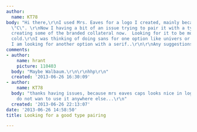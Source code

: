 ```yaml
---
author:
  name: KT78
body: "Hi there,\r\nI used Mrs. Eaves for a logo I created, mainly because of the
  \"C\". \r\nNow I having a bit of an issue trying to pair it with a typeface\r\n\r\nIm
  creating some of the branded collateral now.  Looking for it to be modern but not
  cold.\r\nI was thinking of doing sans for one option like univers or gotham.\r\nBut
  I am looking for another option with a serif..\r\n\r\nAny suggestions....\r\n\r\nThanks!!!"
comments:
- author:
    name: hrant
    picture: 110403
  body: "Maybe Walbaum.\r\n\r\nhhp\r\n"
  created: '2013-06-26 16:30:09'
- author:
    name: KT78
  body: "thanks having issues, because mrs eaves caps looks nice in logo, but i def
    do not wan to use it anywhere else...\r\n"
  created: '2013-06-26 22:13:07'
date: '2013-06-26 14:58:50'
title: Looking for a good type pairing

---
```

